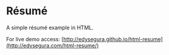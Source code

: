 # Résumé

A simple résumé example in HTML. 

For live demo access: [http://edysegura.github.io/html-resume](http://edysegura.com/html-resume/)
